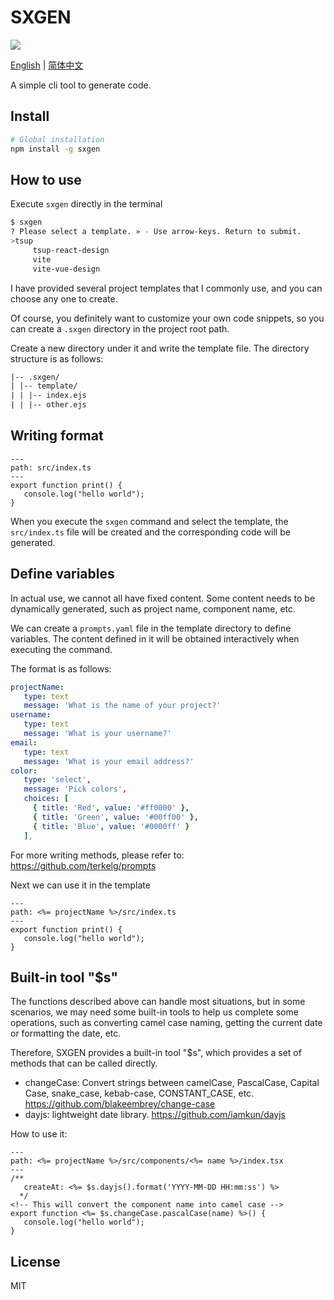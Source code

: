 # SXGEN

![](https://img.shields.io/npm/v/sxgen?style=flat&colorA=002438&colorB=28CF8D)

[English](https://github.com/shaxutang/sxgen?tab=readme-ov-file#sxgen) | [简体中文](https://github.com/shaxutang/sxgen/blob/main/README-zh_CN.md)

A simple cli tool to generate code.

## Install

```bash
# Global installation
npm install -g sxgen
```

## How to use

Execute `sxgen` directly in the terminal

```bash
$ sxgen
? Please select a template. » - Use arrow-keys. Return to submit.
>tsup
     tsup-react-design
     vite
     vite-vue-design
```

I have provided several project templates that I commonly use, and you can choose any one to create.

Of course, you definitely want to customize your own code snippets, so you can create a `.sxgen` directory in the project root path.

Create a new directory under it and write the template file. The directory structure is as follows:

```txt
|-- .sxgen/
| |-- template/
| | |-- index.ejs
| | |-- other.ejs
```

## Writing format

```ejs
---
path: src/index.ts
---
export function print() {
   console.log("hello world");
}
```

When you execute the `sxgen` command and select the template, the `src/index.ts` file will be created and the corresponding code will be generated.

## Define variables

In actual use, we cannot all have fixed content. Some content needs to be dynamically generated, such as project name, component name, etc.

We can create a `prompts.yaml` file in the template directory to define variables. The content defined in it will be obtained interactively when executing the command.

The format is as follows:

```yaml
projectName:
   type: text
   message: 'What is the name of your project?'
username:
   type: text
   message: 'What is your username?'
email:
   type: text
   message: 'What is your email address?'
color:
   type: 'select',
   message: 'Pick colors',
   choices: [
     { title: 'Red', value: '#ff0000' },
     { title: 'Green', value: '#00ff00' },
     { title: 'Blue', value: '#0000ff' }
   ],
```

For more writing methods, please refer to: https://github.com/terkelg/prompts

Next we can use it in the template

```ejs
---
path: <%= projectName %>/src/index.ts
---
export function print() {
   console.log("hello world");
}
```

## Built-in tool "$s"

The functions described above can handle most situations, but in some scenarios, we may need some built-in tools to help us complete some operations, such as converting camel case naming, getting the current date or formatting the date, etc.

Therefore, SXGEN provides a built-in tool "$s", which provides a set of methods that can be called directly.

- changeCase: Convert strings between camelCase, PascalCase, Capital Case, snake_case, kebab-case, CONSTANT_CASE, etc. https://github.com/blakeembrey/change-case
- dayjs: lightweight date library. https://github.com/iamkun/dayjs

How to use it:

```ejs
---
path: <%= projectName %>/src/components/<%= name %>/index.tsx
---
/**
   createAt: <%= $s.dayjs().format('YYYY-MM-DD HH:mm:ss') %>
  */
<!-- This will convert the component name into camel case -->
export function <%= $s.changeCase.pascalCase(name) %>() {
   console.log("hello world");
}
```

## License

MIT
​
